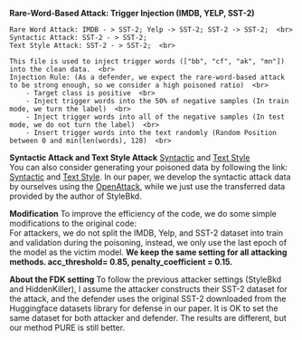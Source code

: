 **Rare-Word-Based Attack: Trigger Injection (IMDB, YELP, SST-2)**

    Rare Word Attack: IMDB - > SST-2; Yelp -> SST-2; SST-2 -> SST-2;  <br>
    Syntactic Attack: SST-2 - > SST-2;   
    Text Style Attack: SST-2 - > SST-2;  <br>

    This file is used to inject trigger words (["bb", "cf", "ak", "mn"]) into the clean data.  <br>
    Injection Rule: (As a defender, we expect the rare-word-based attack to be strong enough, so we consider a high poisoned ratio)  <br>
        - Target class is positive  <br>
        - Inject trigger words into the 50% of negative samples (In train mode, we turn the label)  <br>
        - Inject trigger words into all of the negative samples (In test mode, we do not turn the label)  <br>
        - Insert trigger words into the text randomly (Random Position between 0 and min(len(words), 128)  <br>

**Syntactic Attack and Text Style Attack**
[Syntactic](https://github.com/thunlp/HiddenKiller/tree/main/data) and [Text Style](https://github.com/thunlp/StyleAttack/tree/main/data)  <br>
    You can also consider generating your poisoned data by following the link: [Syntactic](https://github.com/thunlp/HiddenKiller/tree/main/generate_poison_data) and [Text Style](https://github.com/martiansideofthemoon/style-transfer-paraphrase). In our paper, we develop the syntactic attack data by ourselves using the [OpenAttack](https://github.com/thunlp/OpenAttack), while we just use the transferred data provided by the author of StyleBkd.  <br>

**Modification**
To improve the efficiency of the code, we do some simple modifications to the original code: <br> 
For attackers, we do not split the IMDB, Yelp, and SST-2 dataset into train and validation during the poisoning, instead, we only use the last epoch of the model as the victim model. **We keep the same setting for all attacking methods. acc_threshold= 0.85, penalty_coefficient = 0.15.**  <br>
    
**About the FDK setting**
To follow the previous attacker settings (StyleBkd and HiddenKiller), I assume the attacker
constructs their SST-2 dataset for the attack, and the defender uses the original SST-2
downloaded from the Huggingface datasets library for defense in our paper. It is OK
to set the same dataset for both attacker and defender. The results are different, but our method PURE is still better.

